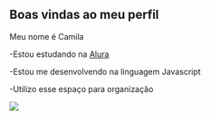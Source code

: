 ## Boas vindas ao meu perfil

Meu nome é Camila

-Estou estudando na [Alura](https://www.alura.com.br)

-Estou me desenvolvendo na linguagem Javascript

-Utilizo esse espaço para organização

![](https://media1.tenor.com/m/CNM3PBvkmQ0AAAAC/emy-d%C3%A9part.gif)


